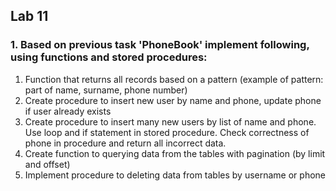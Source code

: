 ## Lab 11

### 1. Based on previous task 'PhoneBook' implement following, using functions and stored procedures:
1. Function that returns all records based on a pattern (example of pattern: part of name, surname, phone number)
2. Create procedure to insert new user by name and phone, update phone if user already exists 
3. Create procedure to insert many new users by list of name and phone. Use loop and if statement in stored procedure. Check correctness of phone in procedure and return all incorrect data.
4. Create function to querying data from the tables with pagination (by limit and offset)
5. Implement procedure to deleting data from tables by username or phone



